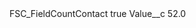 <?xml version="1.0" encoding="UTF-8"?>
<CustomMetadata xmlns="http://soap.sforce.com/2006/04/metadata" xmlns:xsi="http://www.w3.org/2001/XMLSchema-instance" xmlns:xsd="http://www.w3.org/2001/XMLSchema">
    <label>FSC_FieldCountContact</label>
    <protected>true</protected>
    <values>
        <field>Value__c</field>
        <value xsi:type="xsd:double">52.0</value>
    </values>
</CustomMetadata>
